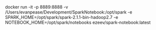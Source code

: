 


docker run -it -p 8889:8888 -v /Users/evanpease/Development/SparkNotebook:/opt/spark -e SPARK_HOME=/opt/spark/spark-2.1.1-bin-hadoop2.7 -e NOTEBOOK_HOME=/opt/spark/notebooks ezeev/spark-notebook:latest
